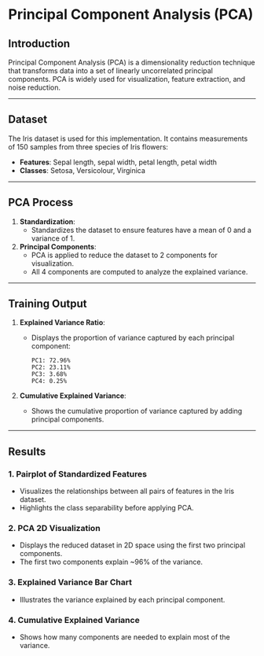 # Principal Component Analysis (PCA)

## Introduction
Principal Component Analysis (PCA) is a dimensionality reduction technique that transforms data into a set of linearly uncorrelated principal components. PCA is widely used for visualization, feature extraction, and noise reduction.

---

## Dataset
The Iris dataset is used for this implementation. It contains measurements of 150 samples from three species of Iris flowers:
- **Features**: Sepal length, sepal width, petal length, petal width
- **Classes**: Setosa, Versicolour, Virginica

---

## PCA Process
1. **Standardization**:
   - Standardizes the dataset to ensure features have a mean of 0 and a variance of 1.
2. **Principal Components**:
   - PCA is applied to reduce the dataset to 2 components for visualization.
   - All 4 components are computed to analyze the explained variance.

---

## Training Output
1. **Explained Variance Ratio**:
   - Displays the proportion of variance captured by each principal component:
     ```
     PC1: 72.96%
     PC2: 23.11%
     PC3: 3.68%
     PC4: 0.25%
     ```

2. **Cumulative Explained Variance**:
   - Shows the cumulative proportion of variance captured by adding principal components.

---

## Results
### 1. Pairplot of Standardized Features
- Visualizes the relationships between all pairs of features in the Iris dataset.
- Highlights the class separability before applying PCA.

### 2. PCA 2D Visualization
- Displays the reduced dataset in 2D space using the first two principal components.
- The first two components explain ~96% of the variance.

### 3. Explained Variance Bar Chart
- Illustrates the variance explained by each principal component.

### 4. Cumulative Explained Variance
- Shows how many components are needed to explain most of the variance.

